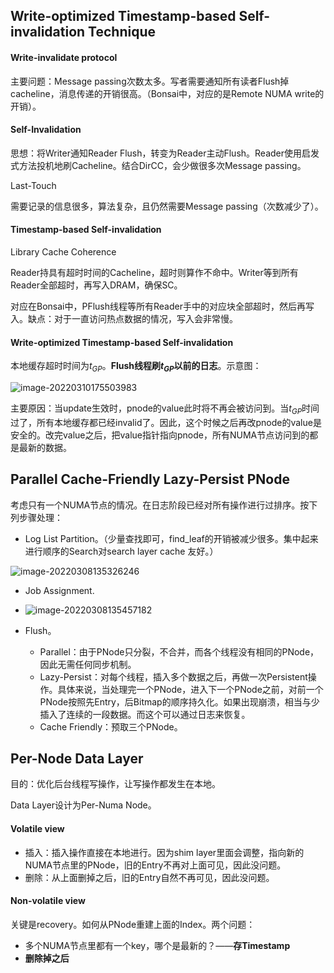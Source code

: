## Write-optimized Timestamp-based Self-invalidation Technique

#### Write-invalidate protocol

主要问题：Message passing次数太多。写者需要通知所有读者Flush掉cacheline，消息传递的开销很高。（Bonsai中，对应的是Remote NUMA write的开销）。

#### Self-Invalidation 

思想：将Writer通知Reader Flush，转变为Reader主动Flush。Reader使用启发式方法投机地刷Cacheline。结合DirCC，会少做很多次Message passing。

Last-Touch

需要记录的信息很多，算法复杂，且仍然需要Message passing（次数减少了）。

#### Timestamp-based Self-invalidation

Library Cache Coherence

Reader持具有超时时间的Cacheline，超时则算作不命中。Writer等到所有Reader全部超时，再写入DRAM，确保SC。

对应在Bonsai中，PFlush线程等所有Reader手中的对应块全部超时，然后再写入。缺点：对于一直访问热点数据的情况，写入会非常慢。

#### Write-optimized Timestamp-based Self-invalidation

本地缓存超时时间为$t_{GP}$。**Flush线程刷$t_{GP}$以前的日志**。示意图：

![image-20220310175503983](/home/hhusjr/.config/Typora/typora-user-images/image-20220310175503983.png)

主要原因：当update生效时，pnode的value此时将不再会被访问到。当$t_{GP}$时间过了，所有本地缓存都已经invalid了。因此，这个时候之后再改pnode的value是安全的。改完value之后，把value指针指向pnode，所有NUMA节点访问到的都是最新的数据。

## Parallel Cache-Friendly Lazy-Persist PNode

考虑只有一个NUMA节点的情况。在日志阶段已经对所有操作进行过排序。按下列步骤处理：

+ Log List Partition。（少量查找即可，find_leaf的开销被减少很多。集中起来进行顺序的Search对search layer cache 友好。）

![image-20220308135326246](/home/hhusjr/.config/Typora/typora-user-images/image-20220308135326246.png)

+ Job Assignment.
+ ![image-20220308135457182](/home/hhusjr/.config/Typora/typora-user-images/image-20220308135457182.png)

+ Flush。
  + Parallel：由于PNode只分裂，不合并，而各个线程没有相同的PNode，因此无需任何同步机制。
  + Lazy-Persist：对每个线程，插入多个数据之后，再做一次Persistent操作。具体来说，当处理完一个PNode，进入下一个PNode之前，对前一个PNode按照先Entry，后Bitmap的顺序持久化。如果出现崩溃，相当与少插入了连续的一段数据。而这个可以通过日志来恢复。
  + Cache Friendly：预取三个PNode。

## Per-Node Data Layer

目的：优化后台线程写操作，让写操作都发生在本地。

Data Layer设计为Per-Numa Node。

#### Volatile view

+ 插入：插入操作直接在本地进行。因为shim layer里面会调整，指向新的NUMA节点里的PNode，旧的Entry不再对上面可见，因此没问题。
+ 删除：从上面删掉之后，旧的Entry自然不再可见，因此没问题。

#### Non-volatile view

关键是recovery。如何从PNode重建上面的Index。两个问题：

+ 多个NUMA节点里都有一个key，哪个是最新的？——**存Timestamp**
+ **删除掉之后**

